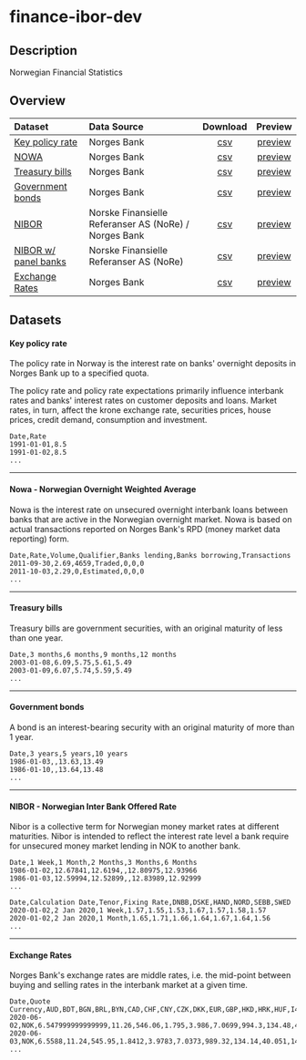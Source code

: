 # finance-ibor-dev

## Description
Norwegian Financial Statistics

## Overview

| Dataset                                                            | Data Source                                               | Download                           |  Preview                               |
|:-------------------------------------------------------------------|:----------------------------------------------------------|:----------------------------------:|:--------------------------------------:|
| [Key policy rate](#key-policy-rate)                                | Norges Bank                                               | [csv](data/no_keyPolicyRate.csv)   | [preview](data/no_keyPolicyRate.csv)   |
| [NOWA](#nowa---norwegian-overnight-weighted-average)               | Norges Bank                                               | [csv](data/no_nowa.csv)            | [preview](data/no_nowa.csv)            |
| [Treasury bills](#treasury-bills)                                  | Norges Bank                                               | [csv](data/no_treasuryBills.csv)   | [preview](data/no_treasuryBills.csv)   |
| [Government bonds](#government-bonds)                              | Norges Bank                                               | [csv](data/no_governmentBonds.csv) | [preview](data/no_governmentBonds.csv) |
| [NIBOR](#nibor---norwegian-inter-bank-offered-rate)                | Norske Finansielle Referanser AS (NoRe) / Norges Bank     | [csv](data/no_nibor.csv)           | [preview](data/no_nibor.csv)           |
| [NIBOR w/ panel banks](#nibor---norwegian-inter-bank-offered-rate) | Norske Finansielle Referanser AS (NoRe)                   | [csv](data/no_nibor_panel.csv)     | [preview](data/no_nibor_panel.csv)     |
| [Exchange Rates](#exchange-rates)                                  | Norges Bank                                               | [csv](data/no_exchangeRates.csv)   | [preview](data/no_exchangeRates.csv)   |

## Datasets                                    

#### Key policy rate
The policy rate in Norway is the interest rate on banks' overnight deposits in Norges Bank up to a specified quota.

The policy rate and policy rate expectations primarily influence interbank rates and banks' interest rates on customer deposits and loans. Market rates, in turn, affect the krone exchange rate, securities prices, house prices, credit demand, consumption and investment.  

```
Date,Rate
1991-01-01,8.5
1991-01-02,8.5
...
```
---
#### Nowa - Norwegian Overnight Weighted Average
Nowa is the interest rate on unsecured overnight interbank loans between banks that are active in the Norwegian overnight market. Nowa is based on actual transactions reported on Norges Bank's RPD (money market data reporting) form.

```
Date,Rate,Volume,Qualifier,Banks lending,Banks borrowing,Transactions
2011-09-30,2.69,4659,Traded,0,0,0
2011-10-03,2.29,0,Estimated,0,0,0
...
```
---
#### Treasury bills
Treasury bills are government securities, with an original maturity of less than one year.

```
Date,3 months,6 months,9 months,12 months
2003-01-08,6.09,5.75,5.61,5.49
2003-01-09,6.07,5.74,5.59,5.49
...
```
---
#### Government bonds
A bond is an interest-bearing security with an original maturity of more than 1 year.

```
Date,3 years,5 years,10 years
1986-01-03,,13.63,13.49
1986-01-10,,13.64,13.48
...
```
---
#### NIBOR - Norwegian Inter Bank Offered Rate
Nibor is a collective term for Norwegian money market rates at different maturities. Nibor is intended to reflect the interest rate level a bank require for unsecured money market lending in NOK to another bank.

```
Date,1 Week,1 Month,2 Months,3 Months,6 Months
1986-01-02,12.67841,12.6194,,12.80975,12.93966
1986-01-03,12.59994,12.52899,,12.83989,12.92999
...
```
```
Date,Calculation Date,Tenor,Fixing Rate,DNBB,DSKE,HAND,NORD,SEBB,SWED
2020-01-02,2 Jan 2020,1 Week,1.57,1.55,1.53,1.67,1.57,1.58,1.57
2020-01-02,2 Jan 2020,1 Month,1.65,1.71,1.66,1.64,1.67,1.64,1.56
...
```
---
#### Exchange Rates
Norges Bank's exchange rates are middle rates, i.e. the mid-point between buying and selling rates in the interbank market at a given time.

```
Date,Quote Currency,AUD,BDT,BGN,BRL,BYN,CAD,CHF,CNY,CZK,DKK,EUR,GBP,HKD,HRK,HUF,I44,IDR,ILS,INR,ISK,JPY,KRW,MMK,MXN,MYR,NZD,PHP,PKR,PLN,RON,RUB,SEK,SGD,THB,TRY,TWD,TWI,USD,XDR,ZAR
2020-06-02,NOK,6.547999999999999,11.26,546.06,1.795,3.986,7.0699,994.3,134.48,40.082,143.27,10.6798,11.9886,1.2331,140.81,3.0896,114.95,0.066304,2.748,12.708,7.07,8.8387,0.7827,0.6842,43.69,2.2344,6.0406,19.047,5.78,2.4276,220.55,13.905999999999999,102.18,6.8163,30.279,141.08,31.941999999999997,126.0,9.5577,13.225929999999998,0.5541
2020-06-03,NOK,6.5588,11.24,545.95,1.8412,3.9783,7.0373,989.32,134.14,40.051,143.23,10.6777,11.9887,1.2308,141.02,3.0869999999999997,114.87,0.067217,2.7542,12.636,7.07,8.7853,0.7828,0.6818,43.98,2.2384,6.0904,19.094,5.778,2.4193,220.65,13.866,102.09,6.8202,30.215,141.05,31.87,125.93,9.5388,13.206010000000001,0.5595
...
```
